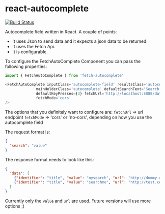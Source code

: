 # react-autocomplete
[![Build Status](https://travis-ci.org/wizardone/react-autocomplete.svg?branch=master)](https://travis-ci.org/wizardone/react-autocomplete)

Autocomplete field written in React. A couple of points:
- It uses Json to send data and it expects a json data to be returned
- It uses the Fetch Api.
- It is configurable.

To configure the FetchAutoComplete Component you can pass the following
properties:

```javascript
import { FetchAutoComplete } from 'fetch-autocomplete'

<FetchAutoComplete inputClass='autocomplete-field' resultsClass='autocomplete-results'
              mainHolderClass='autocomplete' defaultSearchText='Search...'
              defaultKeyPresses={3} fetchUrl='http://localhost:8888/data' fetchMethod='POST'
              fetchMode='cors'
/>
```
The options that you definitely want to configure are:
`fetchUrl` => url endpoint
`fetchMode` => 'cors' or 'no-cors', depending on how you use the
autocomplete field

The request format is:
```json
{
  "search": "value"
}
```

The response format needs to look like this:
```json
{
  "data": [
    {"identifier": "title", "value": "mysearch", "url": "http://dummy.com"},
    {"identifier": "title", "value": "searchme", "url": "http://test.com"}
  ]
}
```
Currently only the `value` and `url` are used. Future versions will use
more options ;)
